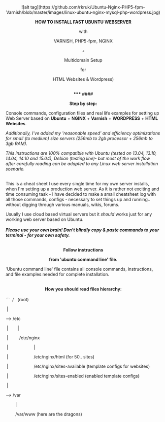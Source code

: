 <p align="center">![alt tag](https://github.com/rkruk/Ubuntu-Nginx-PHP5-fpm-Varnish/blob/master/images/linux-ubuntu-nginx-mysql-php-wordpress.jpg)
 <p align="center"><b> HOW TO INSTALL FAST UBUNTU WEBSERVER </b>
 <p align="center">with 
 <p align="center">VARNISH, PHP5-fpm, NGINX
 <p align="center"> +
 <p align="center">Multidomain Setup
 <p align="center"> for
 <p align="center">HTML Websites & Wordpress)
<br>
<br>
<p align="center"><b>***</b>
#### <p align="center"><b> Step by step: </b> <br> 

 Console commands, configuration files and real life examples for setting up Web Server based on <b>Ubuntu</b> + <b>NGINX</b> + <b>Varnish</b> + <b>WORDPRESS</b> + <b>HTML Websites</b>. <br> 
 
<i>Additionally, I've added my 'reasonable speed' and efficiency optimizations for small (to medium) size servers (256mb to 2gb processor + 256mb to 3gb RAM).</i> <br> 

<i>This instructions are 100% compatible with Ubuntu (tested on 13.04, 13.10, 14.04, 14.10 and 15.04), Debian (testing line)- but most of the work flow after carefully reading can be adapted to any Linux web server installation scenario.</i> <br>
<br>


This is a cheat sheet I use every single time for my own server installs, when I'm setting up a production web server. As it is rather not exciting and time consuming task - I have decided to make a small cheatsheet log with all those commands, configs - necessary to set things up and running.. without digging through various manuals, wikis, forums. <br> 

Usually I use cloud based virtual servers but it <i>should</i> works just for any working web server based on Ubuntu. <br> 
<br> 
<b> <i> Please use your own brain! Don't blindly copy & paste commands to your terminal - for your own safety. </i></b> <br> 
<br> 
<p align="center"><b>Follow instructions </b> 
<p align="center"><b>from 'ubuntu command line' file. </b><br> 

'Ubuntu command line' file contains all console commands, instructions, and file examples needed for complete installation.
<br />
<br />
<center><b> How you should read files hierarchy: </b></center>
<br />
```
 /   (root)

 |

   --> /etc

 |        |

 |         /etc/nginx

 |                     |

 |                      /etc/nginx/html (for 50.. sites)

 |                      /etc/nginx/sites-available (template configs for websites)

 |                      /etc/nginx/sites-enabled (enabled template configs)

 |

 --> /var

        |

        /var/www (here are the dragons)
        
